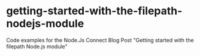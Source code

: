 # getting-started-with-the-filepath-nodejs-module
Code examples for the Node.Js Connect Blog Post "Getting started with the filepath Node.js module"
